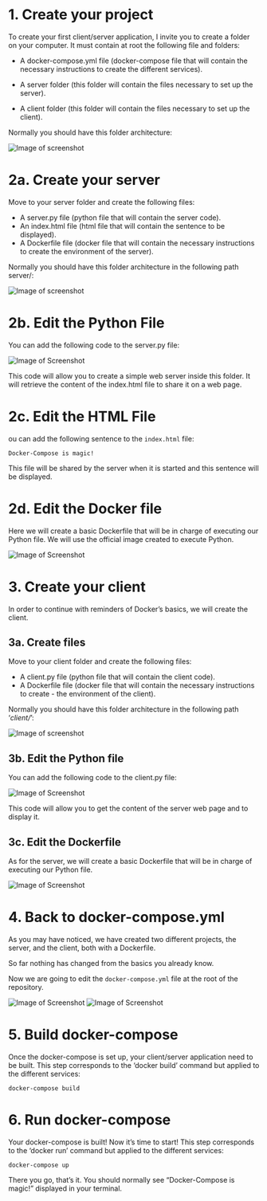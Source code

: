 # 1. Create your project

To create your first client/server application, I invite you to create a folder on your computer. It must contain at root the following file and folders:

- A docker-compose.yml file (docker-compose file that will contain the necessary instructions to create the different services).

- A server folder (this folder will contain the files necessary to set up the server).

- A client folder (this folder will contain the files necessary to set up the client).

Normally you should have this folder architecture:

![Image of screenshot](./docs/readme-images/directory-structure.png)

# 2a. Create your server

Move to your server folder and create the following files:

- A server.py file (python file that will contain the server code).
- An index.html file (html file that will contain the sentence to be displayed).
- A Dockerfile file (docker file that will contain the necessary instructions to create the environment of the server).

Normally you should have this folder architecture in the following path server/:

![Image of screenshot](./docs/readme-images/server-directory-structure.png)

# 2b. Edit the Python File

You can add the following code to the server.py file:

![Image of Screenshot](./docs/readme-images/python-file-1.png)

This code will allow you to create a simple web server inside this folder. It will retrieve the content of the index.html file to share it on a web page.

# 2c. Edit the HTML File

ou can add the following sentence to the `index.html` file:

`Docker-Compose is magic!`

This file will be shared by the server when it is started and this sentence will be displayed.

# 2d. Edit the Docker file

Here we will create a basic Dockerfile that will be in charge of executing our Python file. We will use the official image created to execute Python.

![Image of Screenshot](./docs/readme-images/docker-file-1.png)

# 3. Create your client

In order to continue with reminders of Docker’s basics, we will create the client.

## 3a. Create files

Move to your client folder and create the following files:

- A client.py file (python file that will contain the client code).
- A Dockerfile file (docker file that will contain the necessary instructions to create - the environment of the client).

Normally you should have this folder architecture in the following path ‘_client/_’:

![Image of screenshot](./docs/readme-images/client-directory-structure.png)

## 3b. Edit the Python file

You can add the following code to the client.py file:

![Image of Screenshot](./docs/readme-images/python-file-2.png)

This code will allow you to get the content of the server web page and to display it.

## 3c. Edit the Dockerfile

As for the server, we will create a basic Dockerfile that will be in charge of executing our Python file.

![Image of Screenshot](./docs/readme-images/docker-file-2.png)

# 4. Back to docker-compose.yml

As you may have noticed, we have created two different projects, the server, and the client, both with a Dockerfile.

So far nothing has changed from the basics you already know.

Now we are going to edit the `docker-compose.yml` file at the root of the repository.

![Image of Screenshot](./docs/readme-images/docker-compose-1a.png)
![Image of Screenshot](./docs/readme-images/docker-compose-1b.png)

# 5. Build docker-compose

Once the docker-compose is set up, your client/server application need to be built. This step corresponds to the ‘docker build’ command but applied to the different services:

`docker-compose build`

# 6. Run docker-compose

Your docker-compose is built! Now it’s time to start! This step corresponds to the ‘docker run’ command but applied to the different services:

`docker-compose up`

There you go, that’s it. You should normally see “Docker-Compose is magic!” displayed in your terminal.
